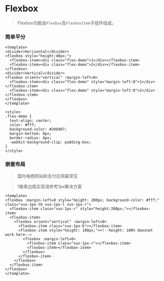 # Flexbox

> Flexbox功能由`Flexbox`及`FlexboxItem`子组件组成。

### 简单平分
``` vux height=200 components=Flexbox,FlexboxItem,Divider
<template>
<divider>Horizontal</divider>
<flexbox style="height:40px;">
  <flexbox-item><div class="flex-demo">1</div></flexbox-item>
  <flexbox-item><div class="flex-demo">2</div></flexbox-item>
</flexbox>
<divider>Vertical</divider>
<flexbox orient="vertical" :margin-left=0>
  <flexbox-item><div class="flex-demo" style="margin-left:0">1</div></flexbox-item>
  <flexbox-item><div class="flex-demo" style="margin-left:0">2</div></flexbox-item>
</flexbox>
</template>

<style>
.flex-demo {
  text-align: center;
  color: #fff;
  background-color: #20b907;
  margin-bottom: 8px;
  border-radius: 4px;
  -webkit-background-clip: padding-box;
}
</style>
```
### 嵌套布局

> 国内电商网站和支付应用最常见

> 1像素边框实现请参考1px解决方案

``` vux height=210 components=Flexbox,FlexboxItem
<template>
<flexbox :margin-left=0 style="height: 200px; background-color: #fff;" class="vux-1px-tb vux-1px-l vux-1px-r">
  <flexbox-item class="vux-1px-r" style="height:200px;"></flexbox-item>
  <flexbox-item>
    <flexbox orient="vertical" :margin-left=0>
      <flexbox-item class="vux-1px-b"></flexbox-item>
      <flexbox-item style="height: 100px;"><!--height: 100% doesnot work here-->
        <flexbox :margin-left=0>
          <flexbox-item class="vux-1px-r"></flexbox-item>
          <flexbox-item></flexbox-item>
        </flexbox>
      </flexbox-item>
    </flexbox>
  </flexbox-item>
</flexbox>
</template>
```